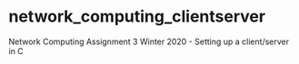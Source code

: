 # network_computing_clientserver
Network Computing Assignment 3 Winter 2020 - Setting up a client/server in C
